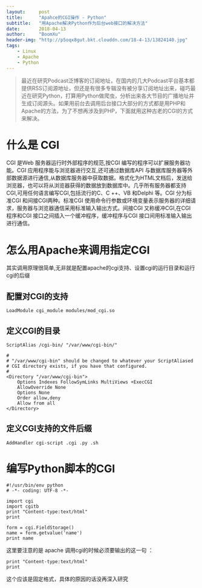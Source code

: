 ```yaml
---
layout:     post
title:      "Apahce的CGI操作 - Python"
subtitle:   "用Apache解决Python作为后台web接口的解决方法"
date:       2018-04-13
author:     "BoomXu"
header-img: "http://p5oqx8gut.bkt.clouddn.com/18-4-13/13824140.jpg"
tags:
    - Linux
    - Apache
    - Python
---
```


> 最近在研究Podcast泛博客的订阅地址，在国内的几大Podcast平台基本都提供RSS订阅源地址，但还是有很多专辑没有被分享订阅地址出来，碰巧最近在研究Python，打算用Python做爬虫，分析出来各大节目的广播地址并生成订阅源头。如果用前台去调用后台接口大部分的方式都是用PHP和Apache的方法，为了不想再涉及到PHP，下面就用这种古老的CGI的方式来解决。

# 什么是 CGI 

CGI 是Web 服务器运行时外部程序的规范,按CGI 编写的程序可以扩展服务器功能。CGI 应用程序能与浏览器进行交互,还可通过数据库API 与数据库服务器等外部数据源进行通信,从数据库服务器中获取数据。格式化为HTML文档后，发送给浏览器，也可以将从浏览器获得的数据放到数据库中。几乎所有服务器都支持CGI,可用任何语言编写CGI,包括流行的C、C ++、VB 和Delphi 等。CGI 分为标准CGI 和间接CGI两种。标准CGI 使用命令行参数或环境变量表示服务器的详细请求，服务器与浏览器通信采用标准输入输出方式。间接CGI 又称缓冲CGI,在CGI 程序和CGI 接口之间插入一个缓冲程序，缓冲程序与CGI 接口间用标准输入输出进行通信。

# 怎么用Apache来调用指定CGI

其实调用原理很简单,无非就是配置apache的cgi支持、设置cgi的运行目录和运行cgi的后缀

## 配置对CGI的支持

`LoadModule cgi_module modules/mod_cgi.so`

## 定义CGI的目录

```
ScriptAlias /cgi-bin/ "/var/www/cgi-bin/"

#
# "/var/www/cgi-bin" should be changed to whatever your ScriptAliased
# CGI directory exists, if you have that configured.
#
<Directory "/var/www/cgi-bin">
    Options Indexes FollowSymLinks MultiViews +ExecCGI
    AllowOverride None
    Options None
    Order allow,deny
    Allow from all
</Directory>
```

## 定义CGI支持的文件后缀

`AddHandler cgi-script .cgi .py .sh`

# 编写Python脚本的CGI  
```
#!/usr/bin/env python
# -*- coding: UTF-8 -*-

import cgi
import cgitb
print "Content-type:text/html"
print

form = cgi.FieldStorage()
name = form.getvalue('name')
print name

```

这里要注意的是 apache 调用cgi的时候必须要输出的这一句 ：
```
print "Content-type:text/html"
print
```
这个应该是固定格式，具体的原因的话没再深入研究